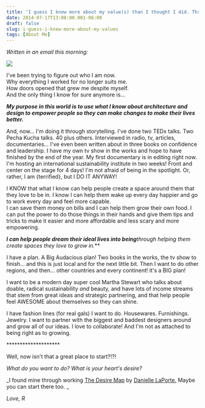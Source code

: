 ```yaml
---
title: 'I guess I knew more about my value(s) than I thought I did. Thx! @DanielleLaPorte'
date: 2014-07-17T13:08:00.001-06:00
draft: false
slug: i-guess-i-knew-more-about-my-values
tags: [About Me]
---
```


_Written in an email this morning:_  
  

![](/images/blog/legacy/DSC05175a.jpg)

I've been trying to figure out who I am now.  
Why everything I worked for no longer suits me.  
How doors opened that grew me despite myself.  
And the only thing I know for sure anymore is...

  

**_My purpose in this world is to use what I know about architecture and design to empower people so they can make changes to make their lives better._**  
  
And, now... I'm doing it through storytelling. I've done two TEDx talks. Two Pecha Kucha talks. 40 plus others. Interviewed in radio, tv, articles, documentaries... I've even been written about in three books on confidence and leadership. I have my own tv show in the works and hope to have finished by the end of the year. My first documentary is in editing right now. I'm hosting an international sustainability institute in two weeks! Front and center on the stage for 4 days! I'm not afraid of being in the spotlight. Or, rather, I am {terrified}, but I DO IT ANYWAY!  
  
I KNOW that what I know can help people create a space around them that they love to be in. I know I can help them wake up every day happier and go to work every day and feel more capable.  
I can save them money on bills and I can help them grow their own food. I can put the power to do those things in their hands and give them tips and tricks to make it easier and more affordable and less scary and more empowering.  
  

**_I can help people dream their ideal lives into being_**_through helping them create spaces they love to grow in._**

  

I have a plan. A Big Audacious plan! Two books in the works, the tv show to finish... and this is just local and for the next little bit. Then I want to do other regions, and then... other countries and every continent! it's a BIG plan!

  

I want to be a modern day super cool Martha Stewart who talks about doable, radical sustainability _and_ beauty, and have lots of income streams that stem from great ideas and strategic partnering, and that help people feel AWESOME about themselves so they can shine.

  
I have fashion lines (for real gals) I want to do. Housewares. Furnishings. Jewelry. I want to partner with the biggest and baddest designers around and grow all of our ideas. I love to collaborate! And I'm not as attached to being right as to growing.

  

\*\*\*\*\*\*\*\*\*\*\*\*\*\*\*\*\*\*\*\*

Well, now isn't that a great place to start?!?!

  

_What do you want to do? What is your heart's desire?_

_I found mine through working [The Desire Map](http://www.powells.com/biblio/9781622032518) by [Danielle LaPorte.](http://www.daniellelaporte.com/) Maybe you can start there too. _

_Love, R_